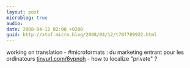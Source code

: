 ```yaml
---
layout: post
microblog: true
audio: 
date: 2008-04-12 02:00 +0200
guid: http://xtof.micro.blog/2008/04/12/t787789922.html
---
```

working on translation - #microformats : du marketing entrant pour les ordinateurs [tinyurl.com/6ypnoh](http://tinyurl.com/6ypnoh) - how to localize "private" ?
